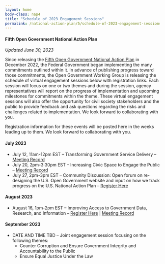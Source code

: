 ```yaml
---
layout: home
body-class: nap4
title: "Schedule of 2023 Engagement Sessions"
permalink: /national-action-plan/5/schedule-of-2023-engagement-sessions/
---
```


#### Fifth Open Government National Action Plan
_Updated June 30, 2023_


Since releasing the [Fifth Open Government National Action Plan](../) in December 2022, the Federal Government began implementing the many commitments outlined within it. In advance of publishing progress toward those commitments, the Open Government Working Group is releasing the schedule of virtual engagement sessions below with registration links. Each session will focus on one or two themes and during the session, agency representatives will report on the progress of implementation and upcoming milestones for commitments within the theme. These virtual engagement sessions will also offer the opportunity for civil society stakeholders and the public to provide feedback and ask questions regarding the risks and challenges related to implementation. We look forward to collaborating with you.

Registration information for these events will be posted here in the weeks leading up to them. We look forward to collaborating with you.

#### July 2023
* July 12, 11am-12pm EST – Transforming Government Service Delivery – [Meeting Record](/meeting/july-2023-public-engagement-transforming-government-service-delivery/)
* July 20, 2pm-3:30pm EST – Increasing Civic Space to Engage the Public – [Meeting Record](/meeting/july-2023-public-engagement-increasing-civic-space-to-engage-the-public/)
* July 27, 2pm-3pm EST – Community Discussion: Open forum on re-designing the U.S. Open Government website and input on how we track progress on the U.S. National Action Plan – [Register Here](https://gsa.zoomgov.com/meeting/register/vJIscOyprT4sHVgaju_0fCO6_NrhPTp0DVo)


#### August 2023
* August 16, 1pm-2pm EST – Improving Access to Government Data, Research, and Information – [Register Here](https://gsa.zoomgov.com/meeting/register/vJIsdO-sqzsoE_G_AP1spjsTo4BElLp9FTY) \| [Meeting Record](https://open.usa.gov/meeting/august-2023-public-engagement-improving-access-to-government-data-research-and-information/)


#### September 2023
* DATE AND TIME TBD – Joint engagement session focusing on the following themes:
	* Counter Corruption and Ensure Government Integrity and Accountability to the Public 
	* Ensure Equal Justice Under the Law

